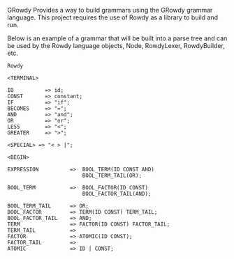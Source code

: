 GRowdy
Provides a way to build grammars using the GRowdy grammar language. This project requires the use of Rowdy as a library to build and run.

Below is an example of a grammar that will be built into a parse tree and can be used by the Rowdy language objects, Node, RowdyLexer, RowdyBuilder, etc.

```
Rowdy

<TERMINAL>

ID 			=> id;
CONST 		=> constant;
IF 			=> "if";
BECOMES 	=> "=";
AND			=> "and";
OR			=> "or";
LESS		=> "<";
GREATER		=> ">";

<SPECIAL> => "< > |";

<BEGIN>

EXPRESSION 			=> 	BOOL_TERM(ID CONST AND) 
						BOOL_TERM_TAIL(OR);
						
BOOL_TERM			=> 	BOOL_FACTOR(ID CONST) 
						BOOL_FACTOR_TAIL(AND);
						
BOOL_TERM_TAIL		=> OR;
BOOL_FACTOR			=> TERM(ID CONST) TERM_TAIL;
BOOL_FACTOR_TAIL	=> AND;
TERM				=> FACTOR(ID CONST) FACTOR_TAIL;
TERM_TAIL			=>
FACTOR				=> ATOMIC(ID CONST);
FACTOR_TAIL			=> 
ATOMIC				=> ID | CONST;
```

